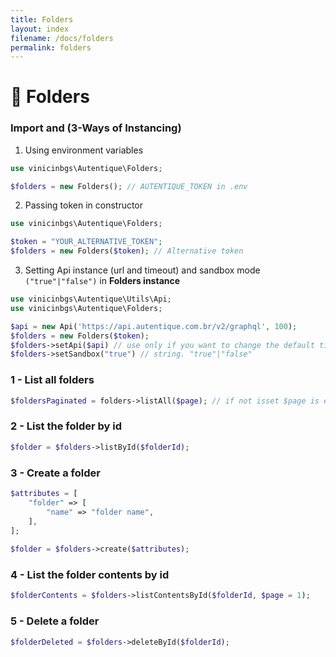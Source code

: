 ```yaml
---
title: Folders
layout: index
filename: /docs/folders
permalink: folders
--- 
```

# 📁 Folders

### Import and (3-Ways of Instancing)

1) Using environment variables
```php
use vinicinbgs\Autentique\Folders;

$folders = new Folders(); // AUTENTIQUE_TOKEN in .env
```

2) Passing token in constructor

```php
use vinicinbgs\Autentique\Folders;

$token = "YOUR_ALTERNATIVE_TOKEN";
$folders = new Folders($token); // Alternative token
```

3) Setting Api instance (url and timeout) and sandbox mode `("true"|"false")` in **Folders instance**

```php
use vinicinbgs\Autentique\Utils\Api;
use vinicinbgs\Autentique\Folders;

$api = new Api('https://api.autentique.com.br/v2/graphql', 100);
$folders = new Folders($token);
$folders->setApi($api) // use only if you want to change the default timeout 60 seconds
$folders->setSandbox("true") // string. "true"|"false"
```

### 1 - List all folders

```php
$foldersPaginated = folders->listAll($page); // if not isset $page is equal 1
```

### 2 - List the folder by id

```php
$folder = $folders->listById($folderId);
```

### 3 - Create a folder

```php
$attributes = [
    "folder" => [
        "name" => "folder name",
    ],
];
 
$folder = $folders->create($attributes);
 ```

### 4 - List the folder contents by id

```php
$folderContents = $folders->listContentsById($folderId, $page = 1);
```

### 5 - Delete a folder

```php 
$folderDeleted = $folders->deleteById($folderId);
```
